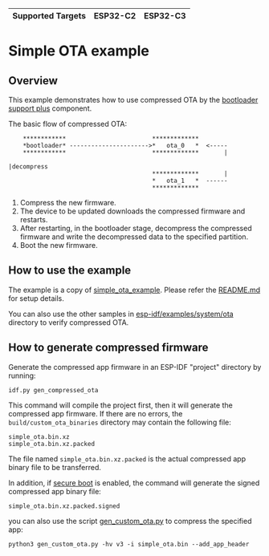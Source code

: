| Supported Targets | ESP32-C2 | ESP32-C3 |
| ----------------- | ----- | -------- | 

# Simple OTA example
## Overview

This example demonstrates how to use compressed OTA by the [bootloader support plus](https://components.espressif.com/components/espressif/bootloader_support_plus) component. 

The basic flow of compressed OTA:

```
    ************                        *************
    *bootloader* ---------------------->*   ota_0   *  <-----
    ************                        *************       |
                                                            |decompress
                                        *************       |
                                        *   ota_1   *  ------
                                        *************
```

1. Compress the new firmware. 
2. The device to be updated downloads the compressed firmware and restarts.  
3. After restarting, in the bootloader stage, decompress the compressed firmware and write the decompressed data to the specified partition.  
4. Boot the new firmware.  

## How to use the example

The example is a copy of [simple_ota_example](https://github.com/espressif/esp-idf/tree/master/examples/system/ota/simple_ota_example). Please refer the [README.md](https://github.com/espressif/esp-idf/tree/master/examples/system/ota) for setup details.  

You can also use the other samples in [esp-idf/examples/system/ota](https://github.com/espressif/esp-idf/tree/master/examples/system/ota) directory to verify compressed OTA.  

## How to generate compressed firmware

Generate the compressed app firmware in an ESP-IDF "project" directory by running:

```plaintext
idf.py gen_compressed_ota
```

This command will compile the project first, then it will generate the compressed app firmware. If there are no errors, the `build/custom_ota_binaries` directory may contain the following file:

```plaintext
simple_ota.bin.xz  
simple_ota.bin.xz.packed
```

The file named `simple_ota.bin.xz.packed` is the actual compressed app binary file to be transferred.

In addition, if [secure boot](https://docs.espressif.com/projects/esp-idf/en/latest/esp32c3/security/secure-boot-v2.html) is enabled, the command will generate the signed compressed app binary file:

```plaintext
simple_ota.bin.xz.packed.signed
```

you can also use the script [gen_custom_ota.py](https://github.com/espressif/esp-iot-solution/blob/master/tools/cmake_utilities/scripts/gen_custom_ota.py) to compress the specified app:

```plaintext
python3 gen_custom_ota.py -hv v3 -i simple_ota.bin --add_app_header
```

